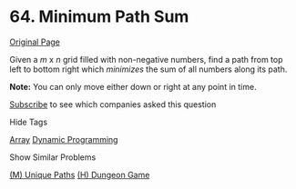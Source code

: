 # 64. Minimum Path Sum

[Original Page](https://leetcode.com/problems/minimum-path-sum/)

Given a _m_ x _n_ grid filled with non-negative numbers, find a path from top left to bottom right which _minimizes_ the sum of all numbers along its path.

**Note:** You can only move either down or right at any point in time.

<div>

[Subscribe](/subscribe/) to see which companies asked this question

</div>

<div>

<div id="tags" class="btn btn-xs btn-warning">Hide Tags</div>

<span class="hidebutton" style="display: inline;">[Array](/tag/array/) [Dynamic Programming](/tag/dynamic-programming/)</span></div>

<div>

<div id="similar" class="btn btn-xs btn-warning">Show Similar Problems</div>

<span class="hidebutton">[(M) Unique Paths](/problems/unique-paths/) [(H) Dungeon Game](/problems/dungeon-game/)</span></div>